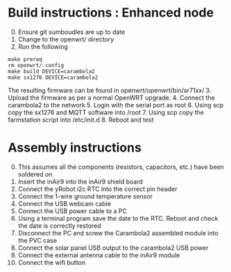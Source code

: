 # Build instructions : Enhanced node

0. Ensure git sumboudles are up to date
1. Change to the openwrt/ directory
2. Run the following
```
make prereq
rm openwrt/.config
make build DEVICE=carambola2
make sx1276 DEVICE=carambola2
```
The resulting firmware can be found in openwrt/openwrt/bin/ar71xx/
3. Upload the firmware as per a normal OpenWRT upgrade.
4. Connect the carambola2 to the network
5. Login with the serial port as root
6. Using scp copy the sx1276 and MQTT software into /root
7. Using scp copy the farmstation script into /etc/init.d
8. Reboot and test

# Assembly instructions

0. This assumes all the components (resistors, capacitors, etc.) have been soldered on
1. Insert the inAir9 into the inAir9 shield board
2. Connect the yRobot i2c RTC into the correct pin header
3. Connect the 1-wire ground temperature sensor
4. Connect the USB webcam cable
5. Connect the USB power cable to a PC
6. Using a terminal program save the date to the RTC. Reboot and check the date is correctly restored
7. Disconnect the PC and screw the Carambola2 assembled module into the PVC case
8. Connect the solar panel USB output to the carambola2 USB power
9. Connect the external antenna cable to the inAir9 module
10. Connect the wifi button
